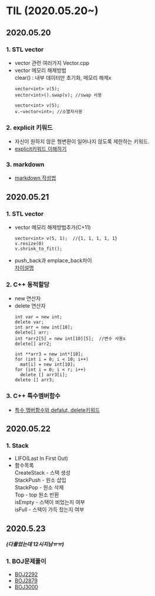 TIL (2020.05.20~)
=============

## 2020.05.20

### 1. STL vector
- vector 관련 여러가지 Vector.cpp
- vector 메모리 해제방법   
  clear() : 내부 데이터만 초기화, 메모리 해제x
  ```
  vector<int> v(5);
  vector<int>().swap(v); //swap 사용
  ```
  ```
  vector<int> v(5);
  v.~vector<int>; //소멸자사용
  ```
### 2. explicit 키워드
- 자신이 원하지 않은 형변환이 일어나지 않도록 제한하는 키워드.
- [explicit키워드 이해하기](https://dydtjr1128.github.io/cpp/2019/07/13/Cpp-explicit-keyowrd.html)
### 3. markdown
- [markdown 작성법](https://gist.github.com/ihoneymon/652be052a0727ad59601)

## 2020.05.21

### 1. STL vector
- vector 메모리 해제방법추가(C+11)   
  ```
  vector<int> v(5, 1);  //{1, 1, 1, 1, 1}
  v.resize(0)
  v.shrink_to_fit();
  ```
- push_back과 emplace_back차이   
  [차이설명](https://shaeod.tistory.com/630)
### 2. C++ 동적할당
- new 연산자
- delete 연산자
  ```
  int var = new int;
  delete var;
  int arr = new int[10];
  delete[] arr;
  int *arr2[5] = new int[10][5];  //변수 사용x
  delete[] arr2;
  
  int **arr3 = new int*[10];
  for (int i = 0; i < 10; i++)
    mat[i] = new int[10];
  for (int i = 0; i < r; i++)
    delete [] arr3[i];
  delete [] arr3;
  ```
### 3. C++ 특수멤버함수
- [특수 멤버함수와 defalut, delete키워드](http://egloos.zum.com/sweeper/v/2995404)

## 2020.05.22

### 1. Stack
- LIFO(Last In First Out)
- 함수목록   
CreateStack - 스택 생성   
StackPush - 원소 삽입   
StackPop - 원소 삭제   
Top - top 원소 반환   
isEmpty - 스택이 비었는지 여부   
isFull - 스택이 가득 찼는지 여부   

## 2020.5.23
##### (다풀었는데 12시지남ㅠㅠ)
### 1. BOJ문제풀이
- [BOJ2292](https://www.acmicpc.net/problem/2292)
- [BOJ2879](https://www.acmicpc.net/problem/2879)
- [BOJ3000](https://www.acmicpc.net/problem/3000)
